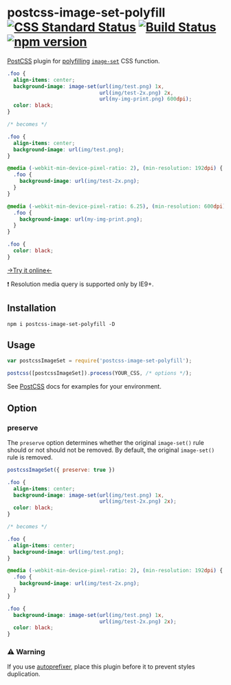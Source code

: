 
# postcss-image-set-polyfill [![CSS Standard Status](https://jonathantneal.github.io/css-db/badge/css-images-image-set-notation.svg)](https://jonathantneal.github.io/css-db/#css-images-image-set-notation) [![Build Status](https://travis-ci.org/SuperOl3g/postcss-image-set-polyfill.svg)](https://travis-ci.org/SuperOl3g/postcss-image-set-polyfill) [![npm version](https://badge.fury.io/js/postcss-image-set-polyfill.svg)](https://badge.fury.io/js/postcss-image-set-polyfill)

[PostCSS] plugin for [polyfilling](http://caniuse.com/#feat=css-image-set) [`image-set`](https://drafts.csswg.org/css-images-4/#image-set-notation) CSS function.

[PostCSS]: https://github.com/postcss/postcss

```css
.foo {
  align-items: center;
  background-image: image-set(url(img/test.png) 1x,
                              url(img/test-2x.png) 2x,
                              url(my-img-print.png) 600dpi);
  color: black;
}

/* becomes */

.foo {
  align-items: center;
  background-image: url(img/test.png);
}

@media (-webkit-min-device-pixel-ratio: 2), (min-resolution: 192dpi) {
  .foo {
    background-image: url(img/test-2x.png);
  }
}

@media (-webkit-min-device-pixel-ratio: 6.25), (min-resolution: 600dpi) {
  .foo {
    background-image: url(my-img-print.png);
  }
}

.foo {
  color: black;
}
```
<a href="https://astexplorer.net/#/gist/86d1248cc4628f850454d3191c95efec/3bbf606fe0ef2662917a845aa16a715d06435650" target="_blank">→Try it online←</a>


❗️ Resolution media query is supported only by IE9+.

## Installation

`npm i postcss-image-set-polyfill -D`

## Usage

```js
var postcssImageSet = require('postcss-image-set-polyfill');

postcss([postcssImageSet]).process(YOUR_CSS, /* options */);
```

See [PostCSS] docs for examples for your environment.

## Option

### preserve

The `preserve` option determines whether the original `image-set()` rule should
or not should not be removed. By default, the original `image-set()` rule is
removed.

```js
postcssImageSet({ preserve: true })
```

```css
.foo {
  align-items: center;
  background-image: image-set(url(img/test.png) 1x,
                              url(img/test-2x.png) 2x);
  color: black;
}

/* becomes */

.foo {
  align-items: center;
  background-image: url(img/test.png);
}

@media (-webkit-min-device-pixel-ratio: 2), (min-resolution: 192dpi) {
  .foo {
    background-image: url(img/test-2x.png);
  }
}

.foo {
  background-image: image-set(url(img/test.png) 1x,
                              url(img/test-2x.png) 2x);
  color: black;
}
```

### ⚠️️ Warning

If you use [autoprefixer](https://github.com/postcss/autoprefixer), place this plugin before it to prevent styles duplication.
